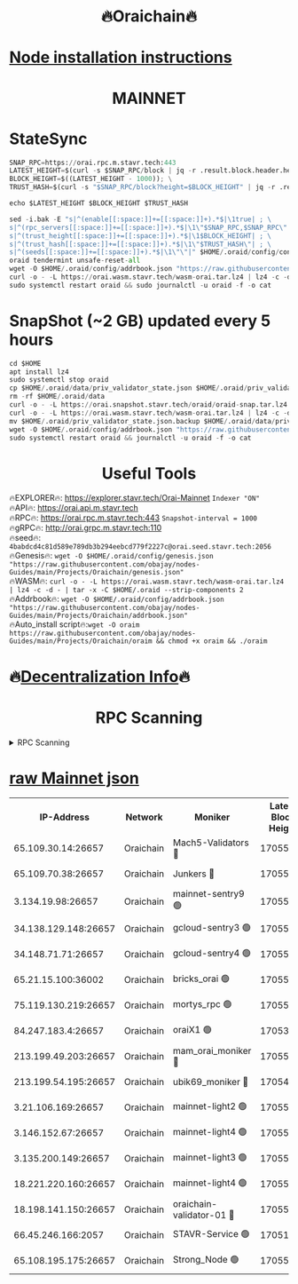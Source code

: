 <h1 align="center"> 🔥Oraichain🔥</h1>

[Node installation instructions](https://github.com/obajay/nodes-Guides/tree/main/Projects/Oraichain)
=
<h1 align="center"> MAINNET</h1>

# StateSync
```python
SNAP_RPC=https://orai.rpc.m.stavr.tech:443
LATEST_HEIGHT=$(curl -s $SNAP_RPC/block | jq -r .result.block.header.height); \
BLOCK_HEIGHT=$((LATEST_HEIGHT - 1000)); \
TRUST_HASH=$(curl -s "$SNAP_RPC/block?height=$BLOCK_HEIGHT" | jq -r .result.block_id.hash)

echo $LATEST_HEIGHT $BLOCK_HEIGHT $TRUST_HASH

sed -i.bak -E "s|^(enable[[:space:]]+=[[:space:]]+).*$|\1true| ; \
s|^(rpc_servers[[:space:]]+=[[:space:]]+).*$|\1\"$SNAP_RPC,$SNAP_RPC\"| ; \
s|^(trust_height[[:space:]]+=[[:space:]]+).*$|\1$BLOCK_HEIGHT| ; \
s|^(trust_hash[[:space:]]+=[[:space:]]+).*$|\1\"$TRUST_HASH\"| ; \
s|^(seeds[[:space:]]+=[[:space:]]+).*$|\1\"\"|" $HOME/.oraid/config/config.toml
oraid tendermint unsafe-reset-all
wget -O $HOME/.oraid/config/addrbook.json "https://raw.githubusercontent.com/obajay/nodes-Guides/main/Projects/Oraichain/addrbook.json"
curl -o - -L https://orai.wasm.stavr.tech/wasm-orai.tar.lz4 | lz4 -c -d - | tar -x -C $HOME/.oraid --strip-components 2
sudo systemctl restart oraid && sudo journalctl -u oraid -f -o cat
```
# SnapShot (~2 GB) updated every 5 hours
```python
cd $HOME
apt install lz4
sudo systemctl stop oraid
cp $HOME/.oraid/data/priv_validator_state.json $HOME/.oraid/priv_validator_state.json.backup
rm -rf $HOME/.oraid/data
curl -o - -L https://orai.snapshot.stavr.tech/oraid/oraid-snap.tar.lz4 | lz4 -c -d - | tar -x -C $HOME/.oraid --strip-components 2
curl -o - -L https://orai.wasm.stavr.tech/wasm-orai.tar.lz4 | lz4 -c -d - | tar -x -C $HOME/.oraid --strip-components 2
mv $HOME/.oraid/priv_validator_state.json.backup $HOME/.oraid/data/priv_validator_state.json
wget -O $HOME/.oraid/config/addrbook.json "https://raw.githubusercontent.com/obajay/nodes-Guides/main/Projects/Oraichain/addrbook.json"
sudo systemctl restart oraid && journalctl -u oraid -f -o cat
```

 <h1 align="center"> Useful Tools</h1>

🔥EXPLORER🔥:     https://explorer.stavr.tech/Orai-Mainnet        `Indexer "ON"` \
🔥API🔥:          https://orai.api.m.stavr.tech \
🔥RPC🔥:          https://orai.rpc.m.stavr.tech:443              `Snapshot-interval = 1000` \
🔥gRPC🔥:         http://orai.grpc.m.stavr.tech:110 \
🔥seed🔥:      `4babdcd4c81d589e789db3b294eebcd779f2227c@orai.seed.stavr.tech:2056` \
🔥Genesis🔥:   `wget -O $HOME/.oraid/config/genesis.json "https://raw.githubusercontent.com/obajay/nodes-Guides/main/Projects/Oraichain/genesis.json"` \
🔥WASM🔥:      `curl -o - -L https://orai.wasm.stavr.tech/wasm-orai.tar.lz4 | lz4 -c -d - | tar -x -C $HOME/.oraid --strip-components 2` \
🔥Addrbook🔥:  `wget -O $HOME/.oraid/config/addrbook.json "https://raw.githubusercontent.com/obajay/nodes-Guides/main/Projects/Oraichain/addrbook.json"` \
🔥Auto_install script🔥:`wget -O oraim https://raw.githubusercontent.com/obajay/nodes-Guides/main/Projects/Oraichain/oraim && chmod +x oraim && ./oraim`

🔥[Decentralization Info](https://github.com/obajay/StateSync-snapshots/tree/main/Projects/Oraichain/Decentralization)🔥
=
<h1 align="center"> RPC Scanning</h1>

<details>
<summary>RPC Scanning</summary>

<h2 align="center"> We scan nodes in real time every 4 hours. And we provide the final result of RPC endpoints.
We cannot influence the operation of these nodes in any way. </h2>


```python
If Voting Power is higher than 0 --> then the Node is a validator of the network and may be subject to attack and be a potential threat to the chain.
```
```python
We marked such validators with a red symbol
```

</details>

[raw Mainnet json](https://rpc-check.oraim.stavr.tech/oraim/rpc-oraim-result.json)
=


<table><tr><th>IP-Address</th><th>Network</th><th>Moniker</th><th>Latest Block Height</th><th>Earliest Block Height</th><th>Catching Up</th><th>Tx Index</th><th>Voting Power</th><th>Scan Time</th></tr><tr><td>65.109.30.14:26657</td><td>Oraichain</td><td>Mach5-Validators 🔴</td><td>17055044</td><td>0</td><td>False</td><td>off</td><td>212</td><td>2024-03-26T21:37:01.096934064UTC</td></tr><tr><td>65.109.70.38:26657</td><td>Oraichain</td><td>Junkers 🔴</td><td>17055055</td><td>0</td><td>False</td><td>off</td><td>196497</td><td>2024-03-26T21:37:14.530855863UTC</td></tr><tr><td>3.134.19.98:26657</td><td>Oraichain</td><td>mainnet-sentry9 🟢</td><td>17055014</td><td>1</td><td>False</td><td>on</td><td>0</td><td>2024-03-26T21:36:27.516408208UTC</td></tr><tr><td>34.138.129.148:26657</td><td>Oraichain</td><td>gcloud-sentry3 🟢</td><td>17055029</td><td>1</td><td>False</td><td>on</td><td>0</td><td>2024-03-26T21:36:44.439300146UTC</td></tr><tr><td>34.148.71.71:26657</td><td>Oraichain</td><td>gcloud-sentry4 🟢</td><td>17055036</td><td>1</td><td>False</td><td>on</td><td>0</td><td>2024-03-26T21:36:52.190743298UTC</td></tr><tr><td>65.21.15.100:36002</td><td>Oraichain</td><td>bricks_orai 🟢</td><td>17055048</td><td>15848470</td><td>False</td><td>on</td><td>0</td><td>2024-03-26T21:37:05.744131157UTC</td></tr><tr><td>75.119.130.219:26657</td><td>Oraichain</td><td>mortys_rpc 🟢</td><td>17055036</td><td>15960001</td><td>False</td><td>on</td><td>0</td><td>2024-03-26T21:36:52.487915223UTC</td></tr><tr><td>84.247.183.4:26657</td><td>Oraichain</td><td>oraiX1 🟢</td><td>17053810</td><td>16177601</td><td>False</td><td>on</td><td>0</td><td>2024-03-26T21:37:08.126743971UTC</td></tr><tr><td>213.199.49.203:26657</td><td>Oraichain</td><td>mam_orai_moniker 🔴</td><td>17055007</td><td>16268001</td><td>False</td><td>on</td><td>8</td><td>2024-03-26T21:36:19.804814609UTC</td></tr><tr><td>213.199.54.195:26657</td><td>Oraichain</td><td>ubik69_moniker 🔴</td><td>17054988</td><td>16400001</td><td>False</td><td>on</td><td>1841</td><td>2024-03-26T21:35:58.515476948UTC</td></tr><tr><td>3.21.106.169:26657</td><td>Oraichain</td><td>mainnet-light2 🟢</td><td>17055007</td><td>16436001</td><td>False</td><td>on</td><td>0</td><td>2024-03-26T21:36:19.523900855UTC</td></tr><tr><td>3.146.152.67:26657</td><td>Oraichain</td><td>mainnet-light4 🟢</td><td>17055014</td><td>16436001</td><td>False</td><td>on</td><td>0</td><td>2024-03-26T21:36:28.153801290UTC</td></tr><tr><td>3.135.200.149:26657</td><td>Oraichain</td><td>mainnet-light3 🟢</td><td>17055020</td><td>16436001</td><td>False</td><td>on</td><td>0</td><td>2024-03-26T21:36:34.982179023UTC</td></tr><tr><td>18.221.220.160:26657</td><td>Oraichain</td><td>mainnet-light4 🟢</td><td>17055024</td><td>16588001</td><td>False</td><td>on</td><td>0</td><td>2024-03-26T21:36:39.676412055UTC</td></tr><tr><td>18.198.141.150:26657</td><td>Oraichain</td><td>oraichain-validator-01 🔴</td><td>17055044</td><td>16650390</td><td>False</td><td>on</td><td>32574</td><td>2024-03-26T21:37:01.310410416UTC</td></tr><tr><td>66.45.246.166:2057</td><td>Oraichain</td><td>STAVR-Service 🟢</td><td>17051010</td><td>17044001</td><td>False</td><td>on</td><td>0</td><td>2024-03-26T21:36:51.262292813UTC</td></tr><tr><td>65.108.195.175:26657</td><td>Oraichain</td><td>Strong_Node 🟢</td><td>17055035</td><td>17045001</td><td>False</td><td>on</td><td>0</td><td>2024-03-26T21:36:51.581144020UTC</td></tr></table>
